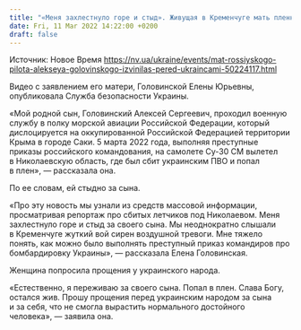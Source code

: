 ```yaml
---
title: "«Меня захлестнуло горе и стыд». Живущая в Кременчуге мать пленного российского летчика попросила прощения у украинцев"
date: Fri, 11 Mar 2022 14:22:00 +0200
draft: false
---
```

Источник: Новое Время https://nv.ua/ukraine/events/mat-rossiyskogo-pilota-alekseya-golovinskogo-izvinilas-pered-ukraincami-50224117.html


Видео с заявлением его матери, Головинской Елены Юрьевны, опубликовала Служба безопасности Украины.

«Мой родной сын, Головинский Алексей Сергеевич, проходил военную службу в полку морской авиации Российской Федерации, который дислоцируется на оккупированной Российской Федерацией территории Крыма в городе Саки. 5 марта 2022 года, выполняя преступные приказы российского командования, на самолете Су-30 СМ вылетел в Николаевскую область, где был сбит украинским ПВО и попал в плен», — рассказала она.

По ее словам, ей стыдно за сына.

«Про эту новость мы узнали из средств массовой информации, просматривая репортаж про сбитых летчиков под Николаевом. Меня захлестнуло горе и стыд за своего сына. Мы неоднократно слышали в Кременчуге жуткий вой сирен воздушной тревоги. Мне тяжело понять, как можно было выполнять преступный приказ командиров про бомбардировку Украины», — рассказала Елена Головинская.

Женщина попросила прощения у украинского народа.

«Естественно, я переживаю за своего сына. Попал в плен. Слава Богу, остался жив. Прошу прощения перед украинским народом за сына и за себя, что не смогла вырастить нормального достойного человека», — заявила она.
